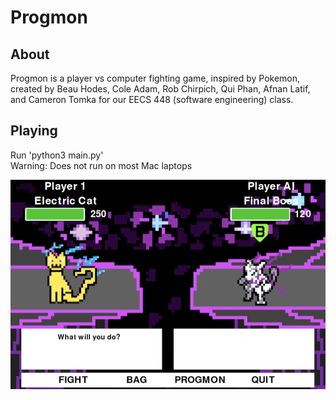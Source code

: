 # Progmon

## About
Progmon is a player vs computer fighting game, inspired by Pokemon, created by Beau Hodes, Cole Adam, Rob Chirpich, Qui Phan, Afnan Latif, and Cameron Tomka for our EECS 448 (software engineering) class.

## Playing
Run 'python3 main.py'  
Warning: Does not run on most Mac laptops

![alt text](https://github.com/beauhodes/EECS448-Project3/blob/master/gameplay.png?raw=true)
